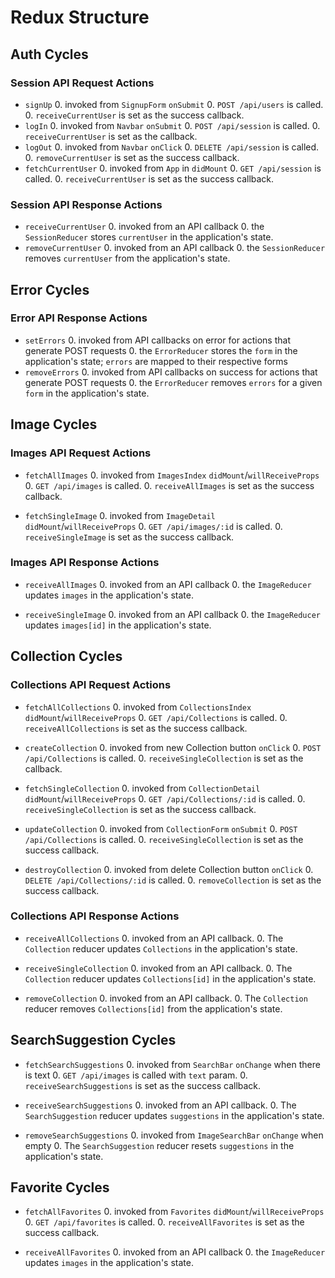 # Redux Structure

## Auth Cycles

### Session API Request Actions

* `signUp`
  0. invoked from `SignupForm` `onSubmit`
  0. `POST /api/users` is called.
  0. `receiveCurrentUser` is set as the success callback.
* `logIn`
  0. invoked from `Navbar` `onSubmit`
  0. `POST /api/session` is called.
  0. `receiveCurrentUser` is set as the callback.
* `logOut`
  0. invoked from `Navbar` `onClick`
  0. `DELETE /api/session` is called.
  0. `removeCurrentUser` is set as the success callback.
* `fetchCurrentUser`
  0. invoked from `App` in `didMount`
  0. `GET /api/session` is called.
  0. `receiveCurrentUser` is set as the success callback.

### Session API Response Actions

* `receiveCurrentUser`
  0. invoked from an API callback
  0. the `SessionReducer` stores `currentUser` in the application's state.
* `removeCurrentUser`
  0. invoked from an API callback
  0. the `SessionReducer` removes `currentUser` from the application's state.

## Error Cycles

### Error API Response Actions
* `setErrors`
  0. invoked from API callbacks on error for actions that generate POST requests
  0. the `ErrorReducer` stores the `form` in the application's state; `errors` are mapped to their respective forms
* `removeErrors`
  0. invoked from API callbacks on success for actions that generate POST requests
  0. the `ErrorReducer` removes `errors` for a given `form` in the application's state.

## Image Cycles

### Images API Request Actions

* `fetchAllImages`
  0. invoked from `ImagesIndex` `didMount`/`willReceiveProps`
  0. `GET /api/images` is called.
  0. `receiveAllImages` is set as the success callback.

* `fetchSingleImage`
  0. invoked from `ImageDetail` `didMount`/`willReceiveProps`
  0. `GET /api/images/:id` is called.
  0. `receiveSingleImage` is set as the success callback.

### Images API Response Actions

* `receiveAllImages`
  0. invoked from an API callback
  0. the `ImageReducer` updates `images` in the application's state.

* `receiveSingleImage`
  0. invoked from an API callback
  0. the `ImageReducer` updates `images[id]` in the application's state.

## Collection Cycles

### Collections API Request Actions

* `fetchAllCollections`
  0. invoked from `CollectionsIndex` `didMount`/`willReceiveProps`
  0. `GET /api/Collections` is called.
  0. `receiveAllCollections` is set as the success callback.

* `createCollection`
  0. invoked from new Collection button `onClick`
  0. `POST /api/Collections` is called.
  0. `receiveSingleCollection` is set as the callback.

* `fetchSingleCollection`
  0. invoked from `CollectionDetail` `didMount`/`willReceiveProps`
  0. `GET /api/Collections/:id` is called.
  0. `receiveSingleCollection` is set as the success callback.

* `updateCollection`
  0. invoked from `CollectionForm` `onSubmit`
  0. `POST /api/Collections` is called.
  0. `receiveSingleCollection` is set as the success callback.

* `destroyCollection`
  0. invoked from delete Collection button `onClick`
  0. `DELETE /api/Collections/:id` is called.
  0. `removeCollection` is set as the success callback.

### Collections API Response Actions

* `receiveAllCollections`
  0. invoked from an API callback.
  0. The `Collection` reducer updates `Collections` in the application's state.

* `receiveSingleCollection`
  0. invoked from an API callback.
  0. The `Collection` reducer updates `Collections[id]` in the application's state.

* `removeCollection`
  0. invoked from an API callback.
  0. The `Collection` reducer removes `Collections[id]` from the application's state.

## SearchSuggestion Cycles

* `fetchSearchSuggestions`
  0. invoked from `SearchBar` `onChange` when there is text
  0. `GET /api/images` is called with `text` param.
  0. `receiveSearchSuggestions` is set as the success callback.

* `receiveSearchSuggestions`
  0. invoked from an API callback.
  0. The `SearchSuggestion` reducer updates `suggestions` in the application's state.

* `removeSearchSuggestions`
  0. invoked from `ImageSearchBar` `onChange` when empty
  0. The `SearchSuggestion` reducer resets `suggestions` in the application's state.

## Favorite Cycles

* `fetchAllFavorites`
  0. invoked from `Favorites` `didMount`/`willReceiveProps`
  0. `GET /api/favorites` is called.
  0. `receiveAllFavorites` is set as the success callback.

* `receiveAllFavorites`
  0. invoked from an API callback
  0. the `ImageReducer` updates `images` in the application's state.
